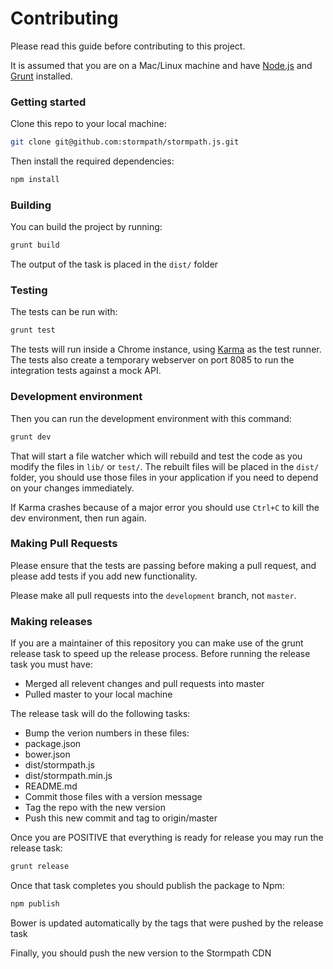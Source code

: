 # Contributing

Please read this guide before contributing to this project.

It is assumed that you are on a Mac/Linux machine and
have [Node.js](http://nodejs.org) and [Grunt](http://gruntjs.com/) installed.


### Getting started

Clone this repo to your local machine:

````bash
git clone git@github.com:stormpath/stormpath.js.git
````

Then install the required dependencies:

````bash
npm install
````


### Building

You can build the project by running:

````bash
grunt build
````

The output of the task is placed in the `dist/` folder

### Testing

The tests can be run with:

````bash
grunt test
````

The tests will run inside a Chrome instance, using [Karma](http://karma-runner.github.io/) as the test runner.
The tests also create a temporary webserver on port 8085 to run the integration tests against a
mock API.

### Development environment


Then you can run the development environment with this command:

````bash
grunt dev
````

That will start a file watcher which will rebuild and test the code as you modify the files
in `lib/` or `test/`.
The rebuilt files will be placed in the `dist/` folder, you should use
those files in your application if you need to depend on your changes immediately.

If Karma crashes because of a major error you should use `Ctrl+C` to kill the dev environment, then run again.

### Making Pull Requests

Please ensure that the tests are passing before making a pull request, and please
add tests if you add new functionality.

Please make all pull requests into the `development` branch, not `master`.

### Making releases

If you are a maintainer of this repository you
can make use of the grunt release task to speed up the release process.  Before running the release task you must have:
* Merged all relevent changes and pull requests into master
* Pulled master to your local machine

The release task will do the following tasks:
* Bump the verion numbers in these files:
 * package.json
 * bower.json
 * dist/stormpath.js
 * dist/stormpath.min.js
 * README.md
* Commit those files with a version message
* Tag the repo with the new version
* Push this new commit and tag to origin/master

Once you are POSITIVE that everything is ready for
release you may run the release task:

````bash
grunt release
````

Once that task completes you should publish the package to Npm:

````bash
npm publish
````

Bower is updated automatically by the tags that were pushed by the release task

Finally, you should push the new version to the Stormpath CDN